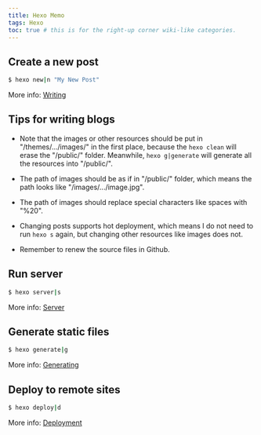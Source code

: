 ```yaml
---
title: Hexo Memo
tags: Hexo
toc: true # this is for the right-up corner wiki-like categories.
---
```

## Create a new post

``` bash
$ hexo new|n "My New Post"
```

More info: [Writing](https://hexo.io/docs/writing.html)

## Tips for writing blogs

* Note that the images or other resources should be put in "/themes/.../images/" in the first place, because the `hexo clean` will erase the "/public/" folder. Meanwhile, `hexo g|generate` will generate all the resources into "/public/".

* The path of images should be as if in "/public/" folder, which means the path looks like "/images/.../image.jpg".

* The path of images should replace special characters like spaces with "%20".

* Changing posts supports hot deployment, which means I do not need to run `hexo s` again, but changing other resources like images does not. 

* Remember to renew the source files in Github.

## Run server

``` bash
$ hexo server|s
```

More info: [Server](https://hexo.io/docs/server.html)

## Generate static files

``` bash
$ hexo generate|g
```

More info: [Generating](https://hexo.io/docs/generating.html)

## Deploy to remote sites

``` bash
$ hexo deploy|d
```

More info: [Deployment](https://hexo.io/docs/one-command-deployment.html)
